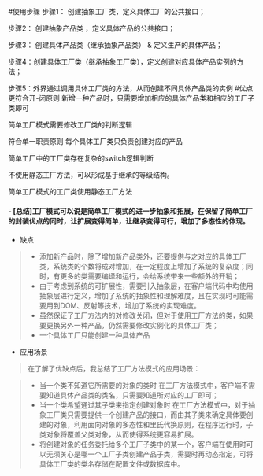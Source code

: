 
#使用步骤
步骤1： 创建抽象工厂类，定义具体工厂的公共接口； 

步骤2： 创建抽象产品类 ，定义具体产品的公共接口； 

步骤3： 创建具体产品类（继承抽象产品类） & 定义生产的具体产品； 

步骤4：创建具体工厂类（继承抽象工厂类），定义创建对应具体产品实例的方法； 

步骤5：外界通过调用具体工厂类的方法，从而创建不同具体产品类的实例
#优点
更符合开-闭原则 
新增一种产品时，只需要增加相应的具体产品类和相应的工厂子类即可

简单工厂模式需要修改工厂类的判断逻辑

符合单一职责原则 
每个具体工厂类只负责创建对应的产品

简单工厂中的工厂类存在复杂的switch逻辑判断

不使用静态工厂方法，可以形成基于继承的等级结构。

简单工厂模式的工厂类使用静态工厂方法

#### - [总结]工厂模式可以说是简单工厂模式的进一步抽象和拓展，在保留了简单工厂的封装优点的同时，让扩展变得简单，让继承变得可行，增加了多态性的体现。

- 缺点
>- 添加新产品时，除了增加新产品类外，还要提供与之对应的具体工厂类，系统类的个数将成对增加，在一定程度上增加了系统的复杂度；同时，有更多的类需要编译和运行，会给系统带来一些额外的开销；
>- 由于考虑到系统的可扩展性，需要引入抽象层，在客户端代码中均使用抽象层进行定义，增加了系统的抽象性和理解难度，且在实现时可能需要用到DOM、反射等技术，增加了系统的实现难度。
>- 虽然保证了工厂方法内的对修改关闭，但对于使用工厂方法的类，如果要更换另外一种产品，仍然需要修改实例化的具体工厂类；
>- 一个具体工厂只能创建一种具体产品

- 应用场景
>在了解了优缺点后，我总结了工厂方法模式的应用场景：

>- 当一个类不知道它所需要的对象的类时 
在工厂方法模式中，客户端不需要知道具体产品类的类名，只需要知道所对应的工厂即可；
>- 当一个类希望通过其子类来指定创建对象时 
在工厂方法模式中，对于抽象工厂类只需要提供一个创建产品的接口，而由其子类来确定具体要创建的对象，利用面向对象的多态性和里氏代换原则，在程序运行时，子类对象将覆盖父类对象，从而使得系统更容易扩展。
>- 将创建对象的任务委托给多个工厂子类中的某一个，客户端在使用时可以无须关心是哪一个工厂子类创建产品子类，需要时再动态指定，可将具体工厂类的类名存储在配置文件或数据库中。
